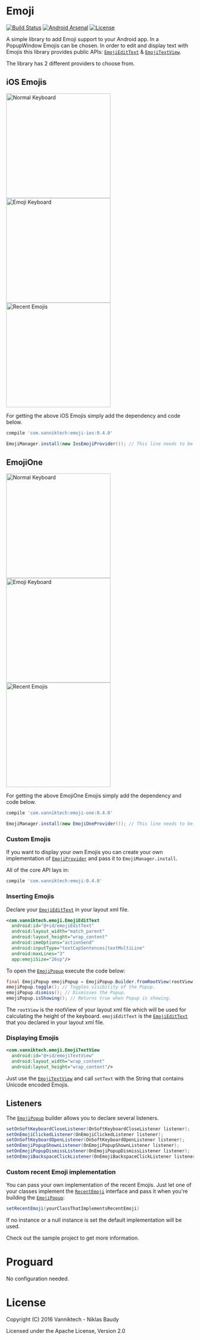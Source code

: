 # Emoji

[![Build Status](https://travis-ci.org/vanniktech/Emoji.svg?branch=master)](https://travis-ci.org/vanniktech/Emoji?branch=master)
[![Android Arsenal](https://img.shields.io/badge/Android%20Arsenal-Emoji-green.svg?style=true)](https://android-arsenal.com/details/1/3287)
[![License](http://img.shields.io/:license-apache-blue.svg)](http://www.apache.org/licenses/LICENSE-2.0.html)

A simple library to add Emoji support to your Android app. In a PopupWindow Emojis can be chosen. In order to edit and display text with Emojis this library provides public APIs: [`EmojiEditText`](library/src/main/java/com/vanniktech/emoji/EmojiEditText.java) & [`EmojiTextView`](library/src/main/java/com/vanniktech/emoji/EmojiTextView.java).

The library has 2 different providers to choose from.

## iOS Emojis

<img src="preview.png" alt="Normal Keyboard" width="280">
<img src="preview_ios_1.png" alt="Emoji Keyboard" width="280">
<img src="preview_ios_2.png" alt="Recent Emojis" width="280">

For getting the above iOS Emojis simply add the dependency and code below.

```groovy
compile 'com.vanniktech:emoji-ios:0.4.0'
```

```java
EmojiManager.install(new IosEmojiProvider()); // This line needs to be executed before any usage of EmojiTextView or EmojiEditText.
```

## EmojiOne

<img src="preview.png" alt="Normal Keyboard" width="280">
<img src="preview_one_1.png" alt="Emoji Keyboard" width="280">
<img src="preview_one_2.png" alt="Recent Emojis" width="280">

For getting the above EmojiOne Emojis simply add the dependency and code below.

```groovy
compile 'com.vanniktech:emoji-one:0.4.0'
```

```java
EmojiManager.install(new EmojiOneProvider()); // This line needs to be executed before any usage of EmojiTextView or EmojiEditText.
```

### Custom Emojis

If you want to display your own Emojis you can create your own implementation of [`EmojiProvider`](library/src/main/java/com/vanniktech/emoji/EmojiProvider.java) and pass it to `EmojiManager.install`.

All of the core API lays in:

```groovy
compile 'com.vanniktech:emoji:0.4.0'
```

### Inserting Emojis

Declare your [`EmojiEditText`](library/src/main/java/com/vanniktech/emoji/EmojiEditText.java) in your layout xml file.

```xml
<com.vanniktech.emoji.EmojiEditText
  android:id="@+id/emojiEditText"
  android:layout_width="match_parent"
  android:layout_height="wrap_content"
  android:imeOptions="actionSend"
  android:inputType="textCapSentences|textMultiLine"
  android:maxLines="3"
  app:emojiSize="26sp"/>
```

To open the [`EmojiPopup`](library/src/main/java/com/vanniktech/emoji/EmojiPopup.java) execute the code below:

```java
final EmojiPopup emojiPopup = EmojiPopup.Builder.fromRootView(rootView).build(emojiEditText);
emojiPopup.toggle(); // Toggles visibility of the Popup.
emojiPopup.dismiss(); // Dismisses the Popup.
emojiPopup.isShowing(); // Returns true when Popup is showing.
```

The `rootView` is the rootView of your layout xml file which will be used for calculating the height of the keyboard.
`emojiEditText` is the [`EmojiEditText`](library/src/main/java/com/vanniktech/emoji/EmojiEditText.java) that you declared in your layout xml file.

### Displaying Emojis

```xml
<com.vanniktech.emoji.EmojiTextView
  android:id="@+id/emojiTextView"
  android:layout_width="wrap_content"
  android:layout_height="wrap_content"/>
```

Just use the [`EmojiTextView`](library/src/main/java/com/vanniktech/emoji/EmojiTextView.java) and call `setText` with the String that contains Unicode encoded Emojis.

## Listeners

The [`EmojiPopup`](library/src/main/java/com/vanniktech/emoji/EmojiPopup.java) builder allows you to declare several listeners.

```java
setOnSoftKeyboardCloseListener(OnSoftKeyboardCloseListener listener);
setOnEmojiClickedListener(OnEmojiClickedListener listener);
setOnSoftKeyboardOpenListener(OnSoftKeyboardOpenListener listener);
setOnEmojiPopupShownListener(OnEmojiPopupShownListener listener);
setOnEmojiPopupDismissListener(OnEmojiPopupDismissListener listener);
setOnEmojiBackspaceClickListener(OnEmojiBackspaceClickListener listener);
```

### Custom recent Emoji implementation

You can pass your own implementation of the recent Emojis. Just let one of your classes implement the [`RecentEmoji`](library/src/main/java/com/vanniktech/emoji/RecentEmoji.java) interface and pass it when you're building the [`EmojiPopup`](library/src/main/java/com/vanniktech/emoji/EmojiPopup.java):

```java
setRecentEmoji(yourClassThatImplementsRecentEmoji)
```

If no instance or a null instance is set the default implementation will be used.

Check out the sample project to get more information.

# Proguard

No configuration needed.

# License

Copyright (C) 2016 Vanniktech - Niklas Baudy

Licensed under the Apache License, Version 2.0